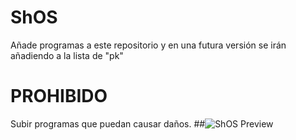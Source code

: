 # ShOS
Añade programas a este repositorio y en una futura versión se irán añadiendo a la lista de "pk"
# PROHIBIDO
Subir programas que puedan causar daños.
##![ShOS Preview](https://github.com/Danucosukosuko/ShOS/assets/71569318/ddb2689b-da9d-4acf-8a63-32db8e279d62)
